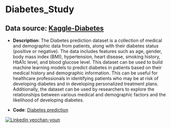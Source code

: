 # Diabetes_Study
## **Data source**: [Kaggle-Diabetes](https://www.kaggle.com/datasets/iammustafatz/diabetes-prediction-dataset/data)

* **Description**: The Diabetes prediction dataset is a collection of medical and demographic data from patients, along with their diabetes status (positive or negative). The data includes features such as age, gender, body mass index (BMI), hypertension, heart disease, smoking history, HbA1c level, and blood glucose level. This dataset can be used to build machine learning models to predict diabetes in patients based on their medical history and demographic information. This can be useful for healthcare professionals in identifying patients who may be at risk of developing diabetes and in developing personalized treatment plans. Additionally, the dataset can be used by researchers to explore the relationships between various medical and demographic factors and the likelihood of developing diabetes.

* **Code**: [Diabetes prediction](https://github.com/YeochanYoun119/Diabetes_Study/blob/main/diabetes_study.ipynb)

[![Linkedin](https://i.stack.imgur.com/gVE0j.png) yeochan-youn](https://www.linkedin.com/in/yeochan-youn/)